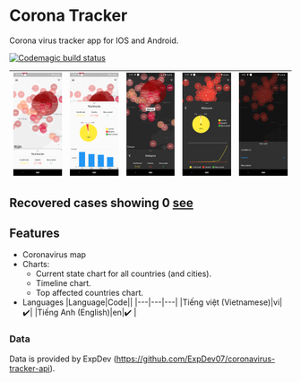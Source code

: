 # Corona Tracker

Corona virus tracker app for IOS and Android.

[![Codemagic build status](https://api.codemagic.io/apps/5e7fb0384b4d320731fdb98c/5e7fb0384b4d320731fdb98b/status_badge.svg)](https://codemagic.io/apps/5e7fb0384b4d320731fdb98c/5e7fb0384b4d320731fdb98b/latest_build)

![1](screenshots/1.jpg) | ![2](screenshots/2.jpg) | ![3](screenshots/3.jpg) | ![4](screenshots/4.jpg) | ![5](screenshots/5.jpg) 
--- | --- | --- | --- |---

## Recovered cases showing 0 [see](https://github.com/CSSEGISandData/COVID-19/issues/1250)

## Features
- Coronavirus map
- Charts:
    * Current state chart for all countries (and cities).
    * Timeline chart.
    * Top affected countries chart.
- Languages
    |Language|Code||
    |---|---|---|
    |Tiếng việt (Vietnamese)|vi| :heavy_check_mark:|
    |Tiếng Anh (English)|en|:heavy_check_mark:  |

### Data
Data is provided by ExpDev (https://github.com/ExpDev07/coronavirus-tracker-api).
